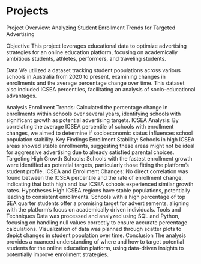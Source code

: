 # Projects

Project Overview: 
Analyzing Student Enrollment Trends for Targeted Advertising
  
Objective
This project leverages educational data to optimize advertising strategies for an online education platform, focusing on academically ambitious students, athletes, performers, and traveling students.

Data
We utilized a dataset tracking student populations across various schools in Australia from 2020 to present, examining changes in enrollments and the average percentage change over time. This dataset also included ICSEA percentiles, facilitating an analysis of socio-educational advantages.

Analysis
Enrollment Trends: Calculated the percentage change in enrollments within schools over several years, identifying schools with significant growth as potential advertising targets.
ICSEA Analysis: By correlating the average ICSEA percentile of schools with enrollment changes, we aimed to determine if socioeconomic status influences school population stability.
Key Findings
Enrollment Stability: Schools in high ICSEA areas showed stable enrollments, suggesting these areas might not be ideal for aggressive advertising due to already satisfied parental choices.
Targeting High Growth Schools: Schools with the fastest enrollment growth were identified as potential targets, particularly those fitting the platform’s student profile.
ICSEA and Enrollment Changes: No direct correlation was found between the ICSEA percentile and the rate of enrollment change, indicating that both high and low ICSEA schools experienced similar growth rates.
Hypotheses
High ICSEA regions have stable populations, potentially leading to consistent enrollments.
Schools with a high percentage of top SEA quarter students offer a promising target for advertisements, aligning with the platform’s focus on academically driven individuals.
Tools and Techniques
Data was processed and analyzed using SQL and Python, focusing on handling null values correctly to ensure accurate percentage calculations.
Visualization of data was planned through scatter plots to depict changes in student population over time.
Conclusion
The analysis provides a nuanced understanding of where and how to target potential students for the online education platform, using data-driven insights to potentially improve enrollment strategies.
